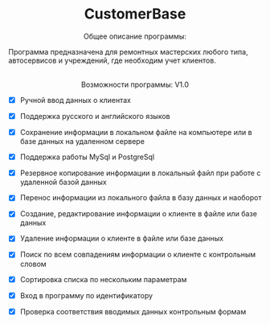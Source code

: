 <h1 align="center">CustomerBase</h1>
<p align="center">Общее описание программы:</p>
Программа предназначена для ремонтных мастерских любого типа, автосервисов и учреждений, где необходим учет клиентов.
<br></br>
<p align="center">Возможности программы: V1.0</p>

- [X] Ручной ввод данных о клиентах<br>
- [X] Поддержка русского и английского языков<br>
- [X] Сохранение информации в локальном файле на компьютере или в базе данных на удаленном сервере<br>
- [X] Поддержка работы MySql и PostgreSql<br>
- [X] Резервное копирование информации в локальный файл при работе с удаленной базой данных<br>
- [X] Перенос информации из локального файла в базу данных и наоборот<br>
- [X] Создание, редактирование информации о клиенте в файле или базе данных<br>
- [X] Удаление информации о клиенте в файле или базе данных<br>
- [X] Поиск по всем совпадениям информации о клиенте с контрольным словом<br>
- [X] Сортировка списка по нескольким параметрам<br>
- [X] Вход в программу по идентификатору<br>
- [X] Проверка соответствия вводимых данных контрольным формам<br>

